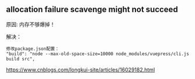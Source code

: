 ## allocation failure scavenge might not succeed
原因:
内存不够爆掉！

解决：
```shell
修改package.json配置：
"build": "node --max-old-space-size=10000 node_modules/vuepress/cli.js build src",
```
https://www.cnblogs.com/longkui-site/articles/16029182.html
